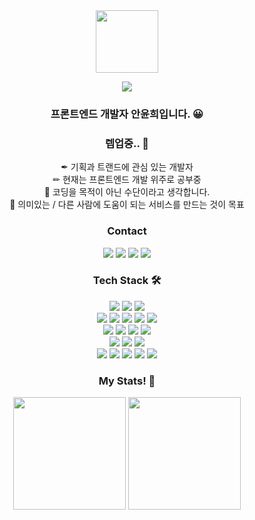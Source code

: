 <div align="center"><img width=100 height=100 src="https://github.githubassets.com/images/mona-loading-default.gif" /></div>
<p align=center>
<img src="https://capsule-render.vercel.app/api?type=cylinder&color=E5CCFF&height=160&section=header&text=YUNHEEVERSE⭐&fontSize=90&&animation=fadeIn&fontColor=FFFFFF"></image>
</p>

<h3 align=center>
  프론트엔드 개발자 안윤희입니다. 😀
</h3>
<h3 align=center>
  렙업중.. 🌳
</h3>
</hr>
<p align=center>  
 ✒ 기획과 트랜드에 관심 있는 개발자 </br>
 ✏ 현재는 프론트엔드 개발 위주로 공부중 </br>
 🔑 코딩을 목적이 아닌 수단이라고 생각합니다. </br>
 🎨 의미있는 / 다른 사람에 도움이 되는 서비스를 만드는 것이 목표 </br>
</p>


<h3 align=center>
  Contact
</h3>
<p align=center>
  <a href="https://github.com/YunheeAhn/"><img src="https://img.shields.io/badge/YUNNING--Git--Hub-lightpink?style=for-the-badge&logo=github&logoColor=white"></a>
  <a href="https://github.com/YunheeAhn/"><img src="https://img.shields.io/badge/Portfolio-lavender?style=for-the-badge&logo=stackblitz&logoColor=white"></a>
  <a href="https://github.com/YunheeAhn/"><img src="https://img.shields.io/badge/Tech--blog-yellow?style=for-the-badge&logo=flat&logoColor=white"></a>
  <a href="ayh95944674@gmail.com"><img src="https://img.shields.io/badge/Gmail-c14438?style=for-the-badge&logo=gmail&logoColor=white"></a>
</p>
</hr>

<h3 align=center>
  Tech Stack 🛠
</h3>
<div align=center>
  <img src="https://img.shields.io/badge/html5-E34F26?style=for-the-badge&logo=html5&logoColor=white">
  <img src="https://img.shields.io/badge/javascript-F7DF1E?style=for-the-badge&logo=javascript&logoColor=white">
  <img src="https://img.shields.io/badge/jquery-0769AD?style=for-the-badge&logo=jquery&logoColor=white">
</div>

<div align=center>
  <img src="https://img.shields.io/badge/css3-1572B6?style=for-the-badge&logo=css3&logoColor=white">
  <img src="https://img.shields.io/badge/sass-CC6699?style=for-the-badge&logo=sass&logoColor=white">
  <img src="https://img.shields.io/badge/styledcomponents-DB7093?style=for-the-badge&logo=styledcomponents&logoColor=white">
  <img src="https://img.shields.io/badge/fontawesome-528DD7?style=for-the-badge&logo=fontawesome&logoColor=white">
  <img src="https://img.shields.io/badge/bootstrap-7952B3?style=for-the-badge&logo=bootstrap&logoColor=white">
</div>

<div align=center>
  <img src="https://img.shields.io/badge/react-61DAFB?style=for-the-badge&logo=react&logoColor=white">
  <img src="https://img.shields.io/badge/chakraui-319795?style=for-the-badge&logo=chakraui&logoColor=white">
  <img src="https://img.shields.io/badge/nodedotjs-339933?style=for-the-badge&logo=nodedotjs&logoColor=white">
  <img src="https://img.shields.io/badge/npm-CB3837?style=for-the-badge&logo=npm&logoColor=white">
  
</div>

<div align=center>
  <img src="https://img.shields.io/badge/figma-F24E1E?style=for-the-badge&logo=figma&logoColor=white">
  <img src="https://img.shields.io/badge/adobephotoshop-31A8FF?style=for-the-badge&logo=adobephotoshop&logoColor=white">
  <img src="https://img.shields.io/badge/adobeillustrator-FF9A00?style=for-the-badge&logo=adobeillustrator&logoColor=white">
</div>

<div align=center>
  <img src="https://img.shields.io/badge/visualstudiocode-0078d7?style=for-the-badge&logo=visualstudiocode&logoColor=white">
  <img src="https://img.shields.io/badge/notion-000000?style=for-the-badge&logo=notion&logoColor=white">
  <img src="https://img.shields.io/badge/github-181717?style=for-the-badge&logo=github&logoColor=white">
  <img src="https://img.shields.io/badge/git-F05032?style=for-the-badge&logo=git&logoColor=white">
  <img src="https://img.shields.io/badge/slack-4A154B?style=for-the-badge&logo=slack&logoColor=white">
</div>
</hr>

<h3 align=center>
  My Stats! 🍭
</h3>
<p align=center>
  <img height="180em" src="https://github-readme-stats.vercel.app/api?username=YunheeAhn&show_icons=true&include_all_commits=true&bg_color=30,e96443,904e95&title_color=fff&text_color=fff">
  <img height="180em" src="https://github-readme-stats.vercel.app/api/top-langs/?username=YunheeAhn&layout=compact&bg_color=30,e96443,904e95&title_color=fff&text_color=fff">
</p>
</hr>
